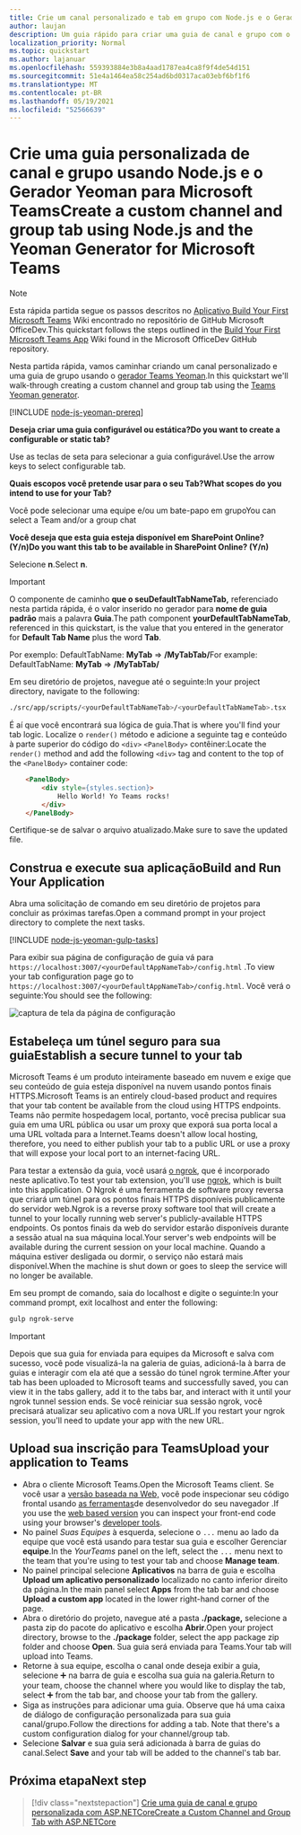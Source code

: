 ```yaml
---
title: Crie um canal personalizado e tab em grupo com Node.js e o Gerador Yeoman para Microsoft Teams
author: laujan
description: Um guia rápido para criar uma guia de canal e grupo com o Gerador Yeoman para Microsoft Teams.
localization_priority: Normal
ms.topic: quickstart
ms.author: lajanuar
ms.openlocfilehash: 559393884e3b8a4aad1787ea4ca8f9f4de54d151
ms.sourcegitcommit: 51e4a1464ea58c254ad6bd0317aca03ebf6bf1f6
ms.translationtype: MT
ms.contentlocale: pt-BR
ms.lasthandoff: 05/19/2021
ms.locfileid: "52566639"
---
```

# <a name="create-a-custom-channel-and-group-tab-using-nodejs-and-the-yeoman-generator-for-microsoft-teams"></a><span data-ttu-id="a07a9-103">Crie uma guia personalizada de canal e grupo usando Node.js e o Gerador Yeoman para Microsoft Teams</span><span class="sxs-lookup"><span data-stu-id="a07a9-103">Create a custom channel and group tab using Node.js and the Yeoman Generator for Microsoft Teams</span></span>

>[!NOTE]
><span data-ttu-id="a07a9-104">Esta rápida partida segue os passos descritos no [Aplicativo Build Your First Microsoft Teams](https://github.com/OfficeDev/generator-teams/wiki/Build-Your-First-Microsoft-Teams-App) Wiki encontrado no repositório de GitHub Microsoft OfficeDev.</span><span class="sxs-lookup"><span data-stu-id="a07a9-104">This quickstart follows the steps outlined in the [Build Your First Microsoft Teams App](https://github.com/OfficeDev/generator-teams/wiki/Build-Your-First-Microsoft-Teams-App) Wiki found in the Microsoft OfficeDev GitHub repository.</span></span>

<span data-ttu-id="a07a9-105">Nesta partida rápida, vamos caminhar criando um canal personalizado e uma guia de grupo usando o [gerador Teams Yeoman](https://github.com/OfficeDev/generator-teams/).</span><span class="sxs-lookup"><span data-stu-id="a07a9-105">In this quickstart we'll walk-through creating a custom channel and group tab using the [Teams Yeoman generator](https://github.com/OfficeDev/generator-teams/).</span></span>

[!INCLUDE [node-js-yeoman-prereq](~/includes/tabs/node-js-yeoman-prereq.md)]

<span data-ttu-id="a07a9-106">**Deseja criar uma guia configurável ou estática?**</span><span class="sxs-lookup"><span data-stu-id="a07a9-106">**Do you want to create a configurable or static tab?**</span></span>

<span data-ttu-id="a07a9-107">Use as teclas de seta para selecionar a guia configurável.</span><span class="sxs-lookup"><span data-stu-id="a07a9-107">Use the arrow keys to select configurable tab.</span></span>

<span data-ttu-id="a07a9-108">**Quais escopos você pretende usar para o seu Tab?**</span><span class="sxs-lookup"><span data-stu-id="a07a9-108">**What scopes do you intend to use for your Tab?**</span></span>

<span data-ttu-id="a07a9-109">Você pode selecionar uma equipe e/ou um bate-papo em grupo</span><span class="sxs-lookup"><span data-stu-id="a07a9-109">You can select a Team and/or a group chat</span></span>

<span data-ttu-id="a07a9-110">**Você deseja que esta guia esteja disponível em SharePoint Online? (Y/n)**</span><span class="sxs-lookup"><span data-stu-id="a07a9-110">**Do you want this tab to be available in SharePoint Online? (Y/n)**</span></span> 

<span data-ttu-id="a07a9-111">Selecione **n**.</span><span class="sxs-lookup"><span data-stu-id="a07a9-111">Select **n**.</span></span>

>[!IMPORTANT]
><span data-ttu-id="a07a9-112">O componente de caminho **que o seuDefaultTabNameTab,** referenciado nesta partida rápida, é o valor inserido no gerador para **nome de guia padrão** mais a palavra **Guia**.</span><span class="sxs-lookup"><span data-stu-id="a07a9-112">The path component **yourDefaultTabNameTab**, referenced in this quickstart, is the value that you entered in the generator for **Default Tab Name** plus the word **Tab**.</span></span>
>
><span data-ttu-id="a07a9-113">Por exemplo: DefaultTabName: **MyTab**  =>  **/MyTabTab/**</span><span class="sxs-lookup"><span data-stu-id="a07a9-113">For example: DefaultTabName: **MyTab** => **/MyTabTab/**</span></span>

<span data-ttu-id="a07a9-114">Em seu diretório de projetos, navegue até o seguinte:</span><span class="sxs-lookup"><span data-stu-id="a07a9-114">In your project directory, navigate to the following:</span></span>

```bash
./src/app/scripts/<yourDefaultTabNameTab>/<yourDefaultTabNameTab>.tsx
```

<span data-ttu-id="a07a9-115">É aí que você encontrará sua lógica de guia.</span><span class="sxs-lookup"><span data-stu-id="a07a9-115">That is where you'll find your tab logic.</span></span> <span data-ttu-id="a07a9-116">Localize o `render()` método e adicione a seguinte tag e conteúdo à parte superior do código do `<div>` `<PanelBody>` contêiner:</span><span class="sxs-lookup"><span data-stu-id="a07a9-116">Locate the `render()` method and add the following `<div>` tag and content to the top of the `<PanelBody>` container code:</span></span>

```html
    <PanelBody>
        <div style={styles.section}>
            Hello World! Yo Teams rocks!
        </div>
    </PanelBody>
```

<span data-ttu-id="a07a9-117">Certifique-se de salvar o arquivo atualizado.</span><span class="sxs-lookup"><span data-stu-id="a07a9-117">Make sure to save the updated file.</span></span>

## <a name="build-and-run-your-application"></a><span data-ttu-id="a07a9-118">Construa e execute sua aplicação</span><span class="sxs-lookup"><span data-stu-id="a07a9-118">Build and Run Your Application</span></span>

<span data-ttu-id="a07a9-119">Abra uma solicitação de comando em seu diretório de projetos para concluir as próximas tarefas.</span><span class="sxs-lookup"><span data-stu-id="a07a9-119">Open a command prompt in your project directory to complete the next tasks.</span></span>

[!INCLUDE [node-js-yeoman-gulp-tasks](~/includes/tabs/node-js-yeoman-gulp-tasks.md)]

<span data-ttu-id="a07a9-120">Para exibir sua página de configuração de guia vá para `https://localhost:3007/<yourDefaultAppNameTab>/config.html` .</span><span class="sxs-lookup"><span data-stu-id="a07a9-120">To view your tab configuration page go to `https://localhost:3007/<yourDefaultAppNameTab>/config.html`.</span></span> <span data-ttu-id="a07a9-121">Você verá o seguinte:</span><span class="sxs-lookup"><span data-stu-id="a07a9-121">You should see the following:</span></span>

![captura de tela da página de configuração](~/assets/images/tab-images/configurationPage.png)

## <a name="establish-a-secure-tunnel-to-your-tab"></a><span data-ttu-id="a07a9-123">Estabeleça um túnel seguro para sua guia</span><span class="sxs-lookup"><span data-stu-id="a07a9-123">Establish a secure tunnel to your tab</span></span>

<span data-ttu-id="a07a9-124">Microsoft Teams é um produto inteiramente baseado em nuvem e exige que seu conteúdo de guia esteja disponível na nuvem usando pontos finais HTTPS.</span><span class="sxs-lookup"><span data-stu-id="a07a9-124">Microsoft Teams is an entirely cloud-based product and requires that your tab content be available from the cloud using HTTPS endpoints.</span></span> <span data-ttu-id="a07a9-125">Teams não permite hospedagem local, portanto, você precisa publicar sua guia em uma URL pública ou usar um proxy que exporá sua porta local a uma URL voltada para a Internet.</span><span class="sxs-lookup"><span data-stu-id="a07a9-125">Teams doesn't allow local hosting, therefore, you need to either publish your tab to a public URL or use a proxy that will expose your local port to an internet-facing URL.</span></span>

<span data-ttu-id="a07a9-126">Para testar a extensão da guia, você usará [o ngrok](https://ngrok.com/docs), que é incorporado neste aplicativo.</span><span class="sxs-lookup"><span data-stu-id="a07a9-126">To test your tab extension, you'll use [ngrok](https://ngrok.com/docs), which is built into this application.</span></span> <span data-ttu-id="a07a9-127">O Ngrok é uma ferramenta de software proxy reversa que criará um túnel para os pontos finais HTTPS disponíveis publicamente do servidor web.</span><span class="sxs-lookup"><span data-stu-id="a07a9-127">Ngrok is a reverse proxy software tool that will create a tunnel to your locally running web server's publicly-available HTTPS endpoints.</span></span> <span data-ttu-id="a07a9-128">Os pontos finais da web do servidor estarão disponíveis durante a sessão atual na sua máquina local.</span><span class="sxs-lookup"><span data-stu-id="a07a9-128">Your server's web endpoints will be available during the current session on your local machine.</span></span> <span data-ttu-id="a07a9-129">Quando a máquina estiver desligada ou dormir, o serviço não estará mais disponível.</span><span class="sxs-lookup"><span data-stu-id="a07a9-129">When the machine is shut down or goes to sleep the service will no longer be available.</span></span>

<span data-ttu-id="a07a9-130">Em seu prompt de comando, saia do localhost e digite o seguinte:</span><span class="sxs-lookup"><span data-stu-id="a07a9-130">In your command prompt, exit localhost and enter the following:</span></span>

```bash
gulp ngrok-serve
```

> [!IMPORTANT]
> <span data-ttu-id="a07a9-131">Depois que sua guia for enviada para equipes da Microsoft e salva com sucesso, você pode visualizá-la na galeria de guias, adicioná-la à barra de guias e interagir com ela até que a sessão do túnel ngrok termine.</span><span class="sxs-lookup"><span data-stu-id="a07a9-131">After your tab has been uploaded to Microsoft teams and successfully saved, you can view it in the tabs gallery, add it to the tabs bar, and interact with it until your ngrok tunnel session ends.</span></span> <span data-ttu-id="a07a9-132">Se você reiniciar sua sessão ngrok, você precisará atualizar seu aplicativo com a nova URL.</span><span class="sxs-lookup"><span data-stu-id="a07a9-132">If you restart your ngrok session, you'll need to update your app with the new URL.</span></span>

## <a name="upload-your-application-to-teams"></a><span data-ttu-id="a07a9-133">Upload sua inscrição para Teams</span><span class="sxs-lookup"><span data-stu-id="a07a9-133">Upload your application to Teams</span></span>

- <span data-ttu-id="a07a9-134">Abra o cliente Microsoft Teams.</span><span class="sxs-lookup"><span data-stu-id="a07a9-134">Open the Microsoft Teams client.</span></span> <span data-ttu-id="a07a9-135">Se você usar a [versão baseada na Web,](https://teams.microsoft.com) você pode inspecionar seu código frontal usando [as ferramentas](~/tabs/how-to/developer-tools.md)de desenvolvedor do seu navegador .</span><span class="sxs-lookup"><span data-stu-id="a07a9-135">If you use the [web based version](https://teams.microsoft.com) you can inspect your front-end code using your browser's [developer tools](~/tabs/how-to/developer-tools.md).</span></span>
- <span data-ttu-id="a07a9-136">No painel *Suas Equipes* à esquerda, selecione o `...` menu ao lado da equipe que você está usando para testar sua guia e escolher Gerenciar **equipe**.</span><span class="sxs-lookup"><span data-stu-id="a07a9-136">In the *YourTeams* panel on the left, select the `...` menu next to the team that you're using to test your tab and choose **Manage team**.</span></span>
- <span data-ttu-id="a07a9-137">No painel principal selecione **Aplicativos** na barra de guia e escolha **Upload um aplicativo personalizado** localizado no canto inferior direito da página.</span><span class="sxs-lookup"><span data-stu-id="a07a9-137">In the main panel select **Apps** from the tab bar and choose **Upload a custom app** located in the lower right-hand corner of the page.</span></span>
- <span data-ttu-id="a07a9-138">Abra o diretório do projeto, navegue até a pasta **./package,** selecione a pasta zip do pacote do aplicativo e escolha **Abrir**.</span><span class="sxs-lookup"><span data-stu-id="a07a9-138">Open your project directory, browse to the **./package** folder, select the app package zip folder and choose **Open**.</span></span> <span data-ttu-id="a07a9-139">Sua guia será enviada para Teams.</span><span class="sxs-lookup"><span data-stu-id="a07a9-139">Your tab will upload into Teams.</span></span>
- <span data-ttu-id="a07a9-140">Retorne à sua equipe, escolha o canal onde deseja exibir a guia, selecione ➕ na barra de guia e escolha sua guia na galeria.</span><span class="sxs-lookup"><span data-stu-id="a07a9-140">Return to your team, choose the channel where you would like to display the tab, select ➕ from the tab bar, and choose your tab from the gallery.</span></span>
- <span data-ttu-id="a07a9-141">Siga as instruções para adicionar uma guia. Observe que há uma caixa de diálogo de configuração personalizada para sua guia canal/grupo.</span><span class="sxs-lookup"><span data-stu-id="a07a9-141">Follow the directions for adding a tab. Note that there's a custom configuration dialog for your channel/group tab.</span></span>
- <span data-ttu-id="a07a9-142">Selecione **Salvar** e sua guia será adicionada à barra de guias do canal.</span><span class="sxs-lookup"><span data-stu-id="a07a9-142">Select **Save** and your tab will be added to the channel's tab bar.</span></span>

## <a name="next-step"></a><span data-ttu-id="a07a9-143">Próxima etapa</span><span class="sxs-lookup"><span data-stu-id="a07a9-143">Next step</span></span>

> [!div class="nextstepaction"]
> [<span data-ttu-id="a07a9-144">Crie uma guia de canal e grupo personalizada com ASP.NETCore</span><span class="sxs-lookup"><span data-stu-id="a07a9-144">Create a Custom Channel and Group Tab with ASP.NETCore</span></span>](~/tabs/quickstarts/create-channel-group-tab-dotnet-core.md)